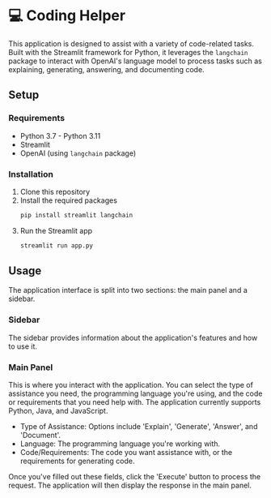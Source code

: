 # 💻 Coding Helper

This application is designed to assist with a variety of code-related tasks. Built with the Streamlit framework for Python, it leverages the `langchain` package to interact with OpenAI's language model to process tasks such as explaining, generating, answering, and documenting code.

## Setup

### Requirements
- Python 3.7 - Python 3.11
- Streamlit
- OpenAI (using `langchain` package)

### Installation

1. Clone this repository
2. Install the required packages
    ```bash
    pip install streamlit langchain
    ```
3. Run the Streamlit app
    ```bash
    streamlit run app.py
    ```

## Usage

The application interface is split into two sections: the main panel and a sidebar.

### Sidebar

The sidebar provides information about the application's features and how to use it.

### Main Panel

This is where you interact with the application. You can select the type of assistance you need, the programming language you're using, and the code or requirements that you need help with. The application currently supports Python, Java, and JavaScript.

- Type of Assistance: Options include 'Explain', 'Generate', 'Answer', and 'Document'.
- Language: The programming language you're working with.
- Code/Requirements: The code you want assistance with, or the requirements for generating code.

Once you've filled out these fields, click the 'Execute' button to process the request. The application will then display the response in the main panel.
